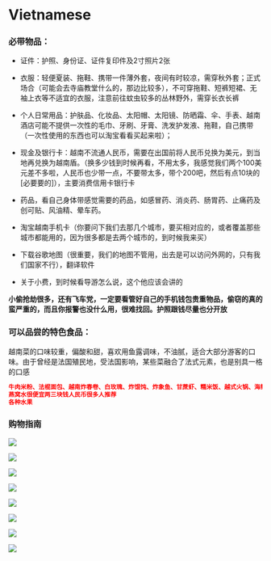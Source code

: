 # Vietnamese

### 必带物品：

- 证件：护照、身份证、证件复印件及2寸照片2张

- 衣服：轻便夏装、拖鞋、携带一件薄外套，夜间有时较凉，需穿秋外套；正式场合（可能会去寺庙教堂什么的，那边比较多），不可穿拖鞋、短裤短裙、无袖上衣等不适宜的衣服，注意前往蚊虫较多的丛林野外，需穿长衣长裤

- 个人日常用品：护肤品、化妆品、太阳帽、太阳镜、防晒霜、伞、手表、越南酒店可能不提供一次性的毛巾、牙刷、牙膏、洗发护发液、拖鞋，自己携带（一次性使用的东西也可以淘宝看看买起来啦）；

- 现金及银行卡：越南不流通人民币，需要在出国前将人民币兑换为美元，到当地再兑换为越南盾。（换多少钱到时候再看，不用太多，我感觉我们两个100美元差不多啦，人民币也少带一点，不要带太多，带个200吧，然后有点10块的[必要要的]），主要消费信用卡银行卡

- 药品，看自己身体带感觉需要的药品，如感冒药、消炎药、肠胃药、止痛药及创可贴、风油精、晕车药。

- 淘宝越南手机卡（你要问下我们去那几个城市，要买相对应的，或者覆盖那些城市都能用的，因为很多都是去两个城市的，到时候我来买）

- 下载谷歌地图（很重要，我们的地图不管用，出去是可以访问外网的，只有我们国家不行），翻译软件

- 关于小费，到时候看导游怎么说，这个他应该会讲的

**小偷抢劫很多，还有飞车党，一定要看管好自己的手机钱包贵重物品，偷窃的真的蛮严重的，而且你报警也没什么用，很难找回。护照跟钱尽量也分开放**

### 可以品尝的特色食品：
越南菜的口味较重，偏酸和甜，喜欢用鱼露调味，不油腻，适合大部分游客的口味。由于曾经是法国殖民地，受法国影响，某些菜融合了法式元素，也是别具一格的口感

```json
牛肉米粉、法棍面包、越南炸春卷、白玫瑰、炸馄饨、炸象鱼、甘蔗虾、糯米饭、越式火锅、海鲜、冰饮、椰子冻   
燕窝水很便宜两三块钱人民币很多人推荐
各种水果
```

### 购物指南
![](https://pic1.zhimg.com/v2-72654cb31d868b3091e9c05c7f458570_b.jpg)

![](https://pic1.zhimg.com/v2-f9b3c31476144548d0b9d25dab031a74_b.jpg)

![](https://pic1.zhimg.com/v2-2cc9706508480e389681e434316f9a18_b.jpg)

![](https://pic1.zhimg.com/v2-3bcd81170544bc35a26414a8a38a5994_b.jpg)

![](https://pic1.zhimg.com/v2-e18b06eeeba4790f6a082aefe0f3eed0_b.jpg)

![](https://pic3.zhimg.com/v2-c9e728ff9dfc00c59903249985026d12_b.jpg)

![](https://pic3.zhimg.com/v2-d89657fc3bbf5b327385ae64e32da28a_b.jpg)

![](https://pic4.zhimg.com/v2-92a82460968053aba7c8c984dc17f6ff_b.jpg)

